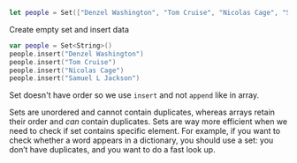 ```swift
let people = Set(["Denzel Washington", "Tom Cruise", "Nicolas Cage", "Samuel L Jackson"])
```

Create empty set and insert data
```swift
var people = Set<String>()
people.insert("Denzel Washington")
people.insert("Tom Cruise")
people.insert("Nicolas Cage")
people.insert("Samuel L Jackson")
```

Set doesn't have order so we use `insert` and not `append` like in array.

Sets are unordered and cannot contain duplicates, whereas arrays retain their order and _can_ contain duplicates.
Sets are way more efficient when we need to check if set contains specific element. For example, if you want to check whether a word appears in a dictionary, you should use a set: you don’t have duplicates, and you want to do a fast look up.